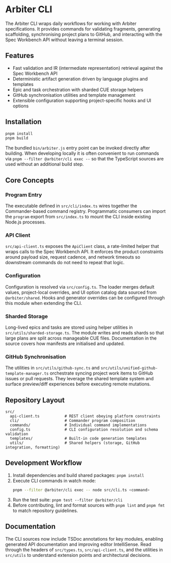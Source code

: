 # Arbiter CLI

The Arbiter CLI wraps daily workflows for working with Arbiter specifications.
It provides commands for validating fragments, generating scaffolding,
synchronising project plans to GitHub, and interacting with the Spec Workbench
API without leaving a terminal session.

## Features

- Fast validation and IR (intermediate representation) retrieval against the
  Spec Workbench API
- Deterministic artifact generation driven by language plugins and templates
- Epic and task orchestration with sharded CUE storage helpers
- GitHub synchronisation utilities and template management
- Extensible configuration supporting project-specific hooks and UI options

## Installation

```bash
pnpm install
pnpm build
```

The bundled `bin/arbiter.js` entry point can be invoked directly after building.
When developing locally it is often convenient to run commands via
`pnpm --filter @arbiter/cli exec --` so that the TypeScript sources are used
without an additional build step.

## Core Concepts

### Program Entry

The executable defined in `src/cli/index.ts` wires together the Commander-based
command registry. Programmatic consumers can import the `program` export from
`src/index.ts` to mount the CLI inside existing Node.js processes.

### API Client

`src/api-client.ts` exposes the `ApiClient` class, a rate-limited helper that
wraps calls to the Spec Workbench API. It enforces the product constraints
around payload size, request cadence, and network timeouts so downstream
commands do not need to repeat that logic.

### Configuration

Configuration is resolved via `src/config.ts`. The loader merges default values,
project-local overrides, and UI option catalog data sourced from
`@arbiter/shared`. Hooks and generator overrides can be configured through this
module when extending the CLI.

### Sharded Storage

Long-lived epics and tasks are stored using helper utilities in
`src/utils/sharded-storage.ts`. The module writes and reads shards so that large
plans are split across manageable CUE files. Documentation in the source covers
how manifests are initialised and updated.

### GitHub Synchronisation

The utilities in `src/utils/github-sync.ts` and
`src/utils/unified-github-template-manager.ts` orchestrate syncing project work
items to GitHub issues or pull requests. They leverage the shared template
system and surface preview/diff experiences before executing remote mutations.

## Repository Layout

```
src/
  api-client.ts           # REST client obeying platform constraints
  cli/                    # Commander program composition
  commands/               # Individual command implementations
  config.ts               # CLI configuration resolution and schema validation
  templates/              # Built-in code generation templates
  utils/                  # Shared helpers (storage, GitHub integration, formatting)
```

## Development Workflow

1. Install dependencies and build shared packages: `pnpm install`
2. Execute CLI commands in watch mode:
   ```bash
   pnpm --filter @arbiter/cli exec -- node src/cli.ts <command>
   ```
3. Run the test suite: `pnpm test --filter @arbiter/cli`
4. Before contributing, lint and format sources with `pnpm lint` and `pnpm fmt`
   to match repository guidelines.

## Documentation

The CLI sources now include TSDoc annotations for key modules, enabling
generated API documentation and improving editor IntelliSense. Read through the
headers of `src/types.ts`, `src/api-client.ts`, and the utilities in `src/utils`
to understand extension points and architectural decisions.
